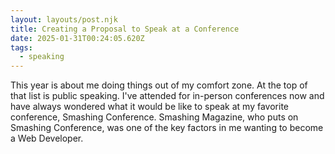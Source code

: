 ```yaml
---
layout: layouts/post.njk
title: Creating a Proposal to Speak at a Conference
date: 2025-01-31T00:24:05.620Z
tags:
  - speaking
---
```

T﻿his year is about me doing things out of my comfort zone. At the top of that list is public speaking. I've attended for in-person conferences now and have always wondered what it would be like to speak at my favorite conference, Smashing Conference. Smashing Magazine, who puts on Smashing Conference, was one of the key factors in me wanting to become a Web Developer.